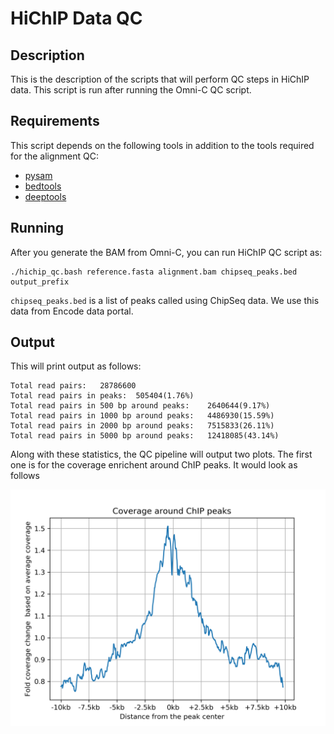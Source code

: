 # HiChIP Data QC 
## Description
This is the description of the scripts that will perform QC steps in HiChIP data. This script is run after running the Omni-C QC script. 

## Requirements

This script depends on the following tools in addition to the tools required for the alignment QC:

- [pysam](https://pysam.readthedocs.io/en/latest/)
- [bedtools](https://bedtools.readthedocs.io/en/latest/index.html)
- [deeptools](https://deeptools.readthedocs.io/en/develop/)

## Running
After you generate the BAM from Omni-C, you can run HiChIP QC script as:

```
./hichip_qc.bash reference.fasta alignment.bam chipseq_peaks.bed output_prefix
```

`chipseq_peaks.bed` is a list of peaks called using ChipSeq data. We use this data from Encode data portal. 

## Output
This will print output as follows: 

```
Total read pairs:	28786600
Total read pairs in peaks:	505404(1.76%)
Total read pairs in 500 bp around peaks:	2640644(9.17%)
Total read pairs in 1000 bp around peaks:	4486930(15.59%)
Total read pairs in 2000 bp around peaks:	7515833(26.11%)
Total read pairs in 5000 bp around peaks:	12418085(43.14%)
```

Along with these statistics, the QC pipeline will output two plots. The first one is for the coverage enrichent around ChIP peaks. It would look as follows


![ChIP Enrichment Plot ](plot_enrichment.png)
